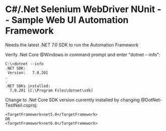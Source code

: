 # C#/.Net Selenium WebDriver NUnit  -- Sample Web UI Automation Framework

Needs the latest .NET 7.0 SDK to run the Automation Framework

Verify .Net Core @Windows in command prompt and enter "dotnet --info":
```
C:\>dotnet --info
.NET SDK:
 Version:   7.0.201
.
.
.NET SDKs installed:
  7.0.201 [C:\Program Files\dotnet\sdk]
```

Change to .Net Core SDK version currently installed by changing <TargetFramework> @DotNet-TestNeil.csproj:
```
<TargetFramework>net5.0</TargetFramework>
OR
<TargetFramework>net6.0</TargetFramework>
```